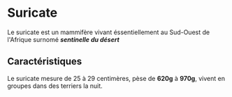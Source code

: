 # Suricate
Le suricate est un mammifère vivant éssentiellement au Sud-Ouest de l'Afrique surnomé **_sentinelle du désert_** 
## Caractéristiques
Le suricate mesure de 25 à 29 centimères, pèse de **620g** à **970g**, vivent en groupes dans des terriers la nuit.
